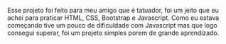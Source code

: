 Esse projeto foi feito para meu amigo que é tatuador, foi um jeito que eu achei para praticar HTML, CSS, Bootstrap e Javascript. Como eu estava começando tive um pouco de dificuldade com Javascript mas que logo consegui superar, foi um projeto simples porem de grande aprendizado.
